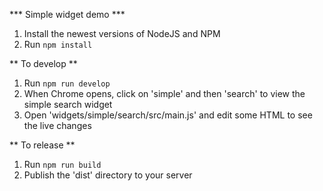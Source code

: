 *** Simple widget demo ***
1. Install the newest versions of NodeJS and NPM
2. Run `npm install`

** To develop **
1. Run `npm run develop`
2. When Chrome opens, click on 'simple' and then 'search' to view the simple search widget
3. Open 'widgets/simple/search/src/main.js' and edit some HTML to see the live changes

** To release **
1. Run `npm run build`
2. Publish the 'dist' directory to your server
